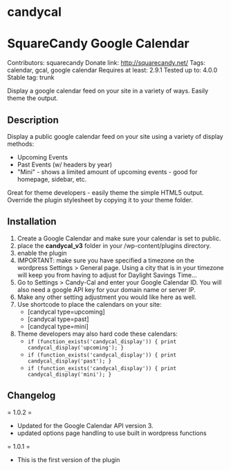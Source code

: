 candycal
===========


# SquareCandy Google Calendar

Contributors: squarecandy
Donate link: http://squarecandy.net/
Tags: calendar, gcal, google calendar
Requires at least: 2.9.1
Tested up to: 4.0.0
Stable tag: trunk

Display a google calendar feed on your site in a variety of ways.  Easily theme the output. 


## Description

Display a public google calendar feed on your site using a variety of display methods:
* Upcoming Events
* Past Events (w/ headers by year)
* "Mini" - shows a limited amount of upcoming events - good for homepage, sidebar, etc.

Great for theme developers - easily theme the simple HTML5 output. Override the plugin stylesheet by copying it to your theme folder.


## Installation


1. Create a Google Calendar and make sure your calendar is set to public.
1. place the **candycal_v3** folder in your /wp-content/plugins directory.
1. enable the plugin
1. IMPORTANT: make sure you have specified a timezone on the wordpress Settings > General page. Using a city that is in your timezone will keep you from having to adjust for Daylight Savings Time...
1. Go to Settings > Candy-Cal and enter your Google Calendar ID.  You will also need a google API key for your domain name or server IP.  
1. Make any other setting adjustment you would like here as well.
1. Use shortcode to place the calendars on your site: 
    * [candycal type=upcoming]
    * [candycal type=past]
    * [candycal type=mini]
1. Theme developers may also hard code these calendars:
    * `if (function_exists('candycal_display')) { print candycal_display('upcoming'); }`
    * `if (function_exists('candycal_display')) { print candycal_display('past'); }`
    * `if (function_exists('candycal_display')) { print candycal_display('mini'); }`


## Changelog

= 1.0.2 =
* Updated for the Google Calendar API version 3.
* updated options page handling to use built in wordpress functions

= 1.0.1 =
* This is the first version of the plugin


